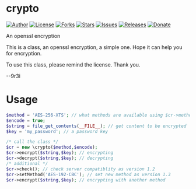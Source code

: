 # crypto

[![Author](https://img.shields.io/badge/author-9r3i-lightgrey.svg)](https://github.com/9r3i "9r3i")
[![License](https://img.shields.io/github/license/9r3i/dixie.svg)](https://github.com/9r3i/dixie/blob/master/license.txt "License")
[![Forks](https://img.shields.io/github/forks/9r3i/dixie.svg)](https://github.com/9r3i/dixie/network "Forks")
[![Stars](https://img.shields.io/github/stars/9r3i/dixie.svg)](https://github.com/9r3i/dixie/stargazers "Stars")
[![Issues](https://img.shields.io/github/issues/9r3i/dixie.svg)](https://github.com/9r3i/dixie/issues "Issues")
[![Releases](https://img.shields.io/github/release/9r3i/dixie.svg)](https://github.com/9r3i/dixie/releases "Releases")
[![Donate](https://img.shields.io/badge/paypal-donate-yellowgreen.svg)](https://www.paypal.com/cgi-bin/webscr?cmd=_s-xclick&hosted_button_id=QZKZVZPBAC538 "Donate")

An openssl encryption

This is a class, an openssl encryption, a simple one. Hope it can help you for encryption.

To use this class, please remind the license. Thank you.

--9r3i


# Usage
```php
$method = 'AES-256-XTS'; // what methods are available using $cr->methods; as version 1.1 become a string
$encode = true;
$string = file_get_contents(__FILE__); // get content to be encrypted
$key = 'my_password'; // a password key

/* call the class */
$cr = new \crypto($method,$encode);
$cr->encrypt($string,$key); // encrypting
$cr->decrypt($string,$key); // decrypting
/* additional */
$cr->check(); // check server compatiblity as version 1.2
$cr->setMethod('AES-192-CBC'); // set new method as version 1.3
$cr->encrypt($string,$key); // encrypting with another method
```

